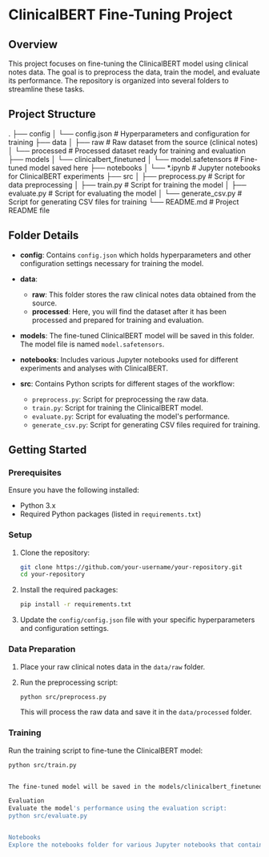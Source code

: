 # ClinicalBERT Fine-Tuning Project

## Overview

This project focuses on fine-tuning the ClinicalBERT model using clinical notes data. The goal is to preprocess the data, train the model, and evaluate its performance. The repository is organized into several folders to streamline these tasks.

## Project Structure


.
├── config
│   └── config.json          # Hyperparameters and configuration for training
├── data
│   ├── raw                  # Raw dataset from the source (clinical notes)
│   └── processed            # Processed dataset ready for training and evaluation
├── models
│   └── clinicalbert_finetuned
│       └── model.safetensors # Fine-tuned model saved here
├── notebooks
│   └── *.ipynb              # Jupyter notebooks for ClinicalBERT experiments
├── src
│   ├── preprocess.py        # Script for data preprocessing
│   ├── train.py             # Script for training the model
│   ├── evaluate.py          # Script for evaluating the model
│   └── generate_csv.py      # Script for generating CSV files for training
└── README.md                # Project README file



## Folder Details

- **config**: Contains `config.json` which holds hyperparameters and other configuration settings necessary for training the model.

- **data**:
  - **raw**: This folder stores the raw clinical notes data obtained from the source.
  - **processed**: Here, you will find the dataset after it has been processed and prepared for training and evaluation.

- **models**: The fine-tuned ClinicalBERT model will be saved in this folder. The model file is named `model.safetensors`.

- **notebooks**: Includes various Jupyter notebooks used for different experiments and analyses with ClinicalBERT.

- **src**: Contains Python scripts for different stages of the workflow:
  - `preprocess.py`: Script for preprocessing the raw data.
  - `train.py`: Script for training the ClinicalBERT model.
  - `evaluate.py`: Script for evaluating the model's performance.
  - `generate_csv.py`: Script for generating CSV files required for training.

## Getting Started

### Prerequisites

Ensure you have the following installed:
- Python 3.x
- Required Python packages (listed in `requirements.txt`)

### Setup

1. Clone the repository:
    ```sh
    git clone https://github.com/your-username/your-repository.git
    cd your-repository
    ```

2. Install the required packages:
    ```sh
    pip install -r requirements.txt
    ```

3. Update the `config/config.json` file with your specific hyperparameters and configuration settings.

### Data Preparation

1. Place your raw clinical notes data in the `data/raw` folder.

2. Run the preprocessing script:
    ```sh
    python src/preprocess.py
    ```
   This will process the raw data and save it in the `data/processed` folder.

### Training

Run the training script to fine-tune the ClinicalBERT model:
```sh
python src/train.py


The fine-tuned model will be saved in the models/clinicalbert_finetuned folder.

Evaluation
Evaluate the model's performance using the evaluation script:
python src/evaluate.py


Notebooks
Explore the notebooks folder for various Jupyter notebooks that contain detailed analyses and experiments.

